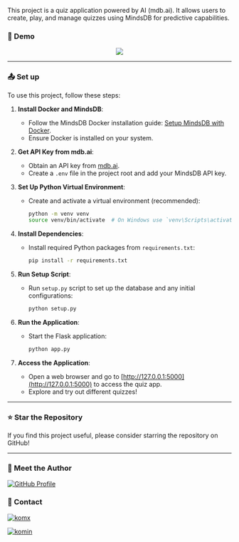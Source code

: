 
This project is a quiz application powered by AI (mdb.ai). It allows users to create, play, and manage quizzes using MindsDB for predictive capabilities.

### :movie_camera: Demo

<p align="center">
    <a href="https://youtu.be/CzCmC0yAtOU">
        <img src="https://img.freepik.com/free-vector/modern-red-video-media-player-template_1017-23409.jpg"/>
    </a>
</p>

---

### :outbox_tray: Set up
To use this project, follow these steps:

1. **Install Docker and MindsDB**:
   - Follow the MindsDB Docker installation guide: [Setup MindsDB with Docker](https://docs.mindsdb.com/setup/self-hosted/docker).
   - Ensure Docker is installed on your system.

2. **Get API Key from mdb.ai**:
   - Obtain an API key from [mdb.ai](https://mdb.ai).
   - Create a `.env` file in the project root and add your MindsDB API key.


3. **Set Up Python Virtual Environment**:
   - Create and activate a virtual environment (recommended):

     ```sh
     python -m venv venv
     source venv/bin/activate  # On Windows use `venv\Scripts\activate`
     ```

4. **Install Dependencies**:
   - Install required Python packages from `requirements.txt`:

     ```sh
     pip install -r requirements.txt
     ```

5. **Run Setup Script**:
   - Run `setup.py` script to set up the database and any initial configurations:

     ```sh
     python setup.py
     ```

6. **Run the Application**:
   - Start the Flask application:

     ```sh
     python app.py
     ```

7. **Access the Application**:
   - Open a web browser and go to [http://127.0.0.1:5000](http://127.0.0.1:5000) to access the quiz app.
   - Explore and try out different quizzes!

---

### :star: Star the Repository
If you find this project useful, please consider starring the repository on GitHub!

---

### 👥 Meet the Author

[![GitHub Profile](https://img.shields.io/badge/GitHub-kom_senapati-blue?logo=github)](https://github.com/kom-senapati)

### :email: Contact 

<p align="left">
<a href="https://twitter.com/kom_senapati" target="blank"><img align="center" src="https://img.shields.io/badge/X-000000?style=for-the-badge&logo=x&logoColor=white" alt="komx" /></a>
</p>
<p align="left">
<a href="https://www.linkedin.com/in/kom-senapati/" target="blank"><img src="https://img.shields.io/badge/LinkedIn-0077B5?style=for-the-badge&logo=linkedin&logoColor=white" alt="komin" /></a>
</p>

